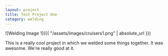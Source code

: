```yaml
---
layout: project
title: Test Project One
category: welding
---
```


![Welding Image 1]({{ "/assets/images/cruisers1.png" | absolute_url }})

This is a really cool project in which we welded some things together. It was awesome. We're really good at it.